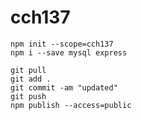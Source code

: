 # cch137

```
npm init --scope=cch137
npm i --save mysql express

```

```
git pull
git add .
git commit -am "updated"
git push
npm publish --access=public

```